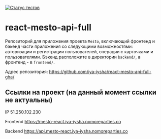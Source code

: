 [![Статус тестов](../../actions/workflows/tests.yml/badge.svg)](../../actions/workflows/tests.yml)

# react-mesto-api-full
Репозиторий для приложения проекта `Mesto`, включающий фронтенд и бэкенд части приложения со следующими возможностями: авторизации и регистрации пользователей, операции с карточками и пользователями. Бэкенд расположите в директории `backend/`, а фронтенд - в `frontend/`. 

Адрес репозитория: https://github.com/iya-iysha/react-mesto-api-full-gha/

## Ссылки на проект (на данный момент ссылки не актуальны)

IP 51.250.102.230

Frontend https://mesto-react.iya-iysha.nomoreparties.co

Backend https://api.mesto-react.iya-iysha.nomoreparties.co
